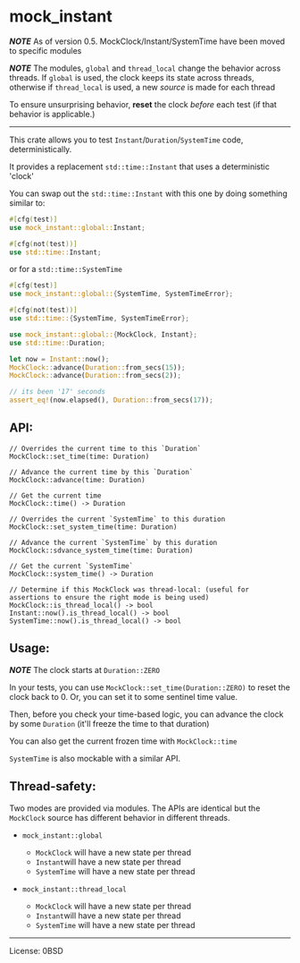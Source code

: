 # mock_instant

**_NOTE_** As of version 0.5. MockClock/Instant/SystemTime have been moved to specific modules

**_NOTE_** The modules, `global` and `thread_local` change the behavior across threads. If `global` is used, the clock keeps its state across threads, otherwise if `thread_local` is used, a new _source_ is made for each thread

To ensure unsurprising behavior, **reset** the clock _before_ each test (if that behavior is applicable.)

---

This crate allows you to test `Instant`/`Duration`/`SystemTime` code, deterministically.

It provides a replacement `std::time::Instant` that uses a deterministic 'clock'

You can swap out the `std::time::Instant` with this one by doing something similar to:

```rust
#[cfg(test)]
use mock_instant::global::Instant;

#[cfg(not(test))]
use std::time::Instant;
```

or for a `std::time::SystemTime`

```rust
#[cfg(test)]
use mock_instant::global::{SystemTime, SystemTimeError};

#[cfg(not(test))]
use std::time::{SystemTime, SystemTimeError};
```

```rust
use mock_instant::global::{MockClock, Instant};
use std::time::Duration;

let now = Instant::now();
MockClock::advance(Duration::from_secs(15));
MockClock::advance(Duration::from_secs(2));

// its been '17' seconds
assert_eq!(now.elapsed(), Duration::from_secs(17));
```

## API:

```rust,compile_fail
// Overrides the current time to this `Duration`
MockClock::set_time(time: Duration)

// Advance the current time by this `Duration`
MockClock::advance(time: Duration)

// Get the current time
MockClock::time() -> Duration

// Overrides the current `SystemTime` to this duration
MockClock::set_system_time(time: Duration)

// Advance the current `SystemTime` by this duration
MockClock::sdvance_system_time(time: Duration)

// Get the current `SystemTime`
MockClock::system_time() -> Duration

// Determine if this MockClock was thread-local: (useful for assertions to ensure the right mode is being used)
MockClock::is_thread_local() -> bool
Instant::now().is_thread_local() -> bool
SystemTime::now().is_thread_local() -> bool
```

## Usage:

**_NOTE_** The clock starts at `Duration::ZERO`

In your tests, you can use `MockClock::set_time(Duration::ZERO)` to reset the clock back to 0. Or, you can set it to some sentinel time value.

Then, before you check your time-based logic, you can advance the clock by some `Duration` (it'll freeze the time to that duration)

You can also get the current frozen time with `MockClock::time`

`SystemTime` is also mockable with a similar API.

## Thread-safety:

Two modes are provided via modules. The APIs are identical but the `MockClock` source has different behavior in different threads.

- `mock_instant::global`

  - `MockClock` will have a new state per thread
  - `Instant`will have a new state per thread
  - `SystemTime` will have a new state per thread

- `mock_instant::thread_local`
  - `MockClock` will have a new state per thread
  - `Instant`will have a new state per thread
  - `SystemTime` will have a new state per thread

---

License: 0BSD
